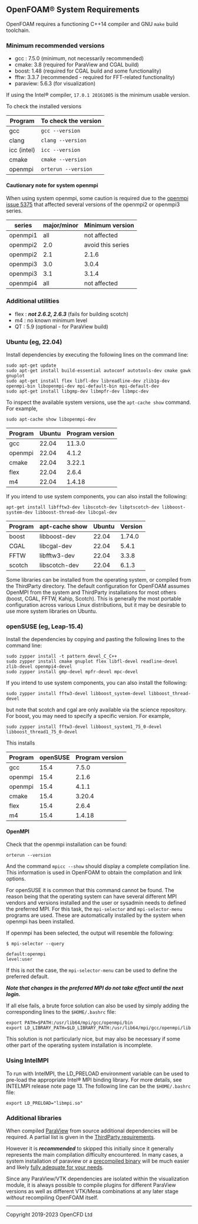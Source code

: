 ## OpenFOAM&reg; System Requirements

OpenFOAM requires a functioning C++14 compiler and GNU `make` build toolchain.

### Minimum recommended versions

- gcc : 7.5.0 (minimum, not necessarily recommended)
- cmake: 3.8 (required for ParaView and CGAL build)
- boost: 1.48 (required for CGAL build and some functionality)
- fftw: 3.3.7 (recommended - required for FFT-related functionality)
- paraview: 5.6.3 (for visualization)

If using the Intel&reg; compiler, `17.0.1 20161005` is the minimum
usable version.

To check the installed versions

| Program       | To check the version  |
|---------------|-----------------------|
| gcc           | `gcc --version`       |
| clang         | `clang --version`     |
| icc (intel)   | `icc --version`       |
| cmake         | `cmake --version`     |
| openmpi       | `orterun --version`   |


#### Cautionary note for system openmpi

When using system openmpi, some caution is required due to the
[openmpi issue 5375](https://github.com/open-mpi/ompi/issues/5375) that
affected several versions of the openmpi2 or openmpi3 series.

| series    | major/minor | Minimum version
|-----------|-------------|-------------------|
| openmpi1  | all         | not affected      |
| openmpi2  | 2.0         | avoid this series |
| openmpi2  | 2.1         | 2.1.6 |
| openmpi3  | 3.0         | 3.0.4 |
| openmpi3  | 3.1         | 3.1.4 |
| openmpi4  | all         | not affected |



### Additional utilities

- flex : ***not 2.6.2, 2.6.3*** (fails for building scotch)
- m4 : no known minimum level
- QT : 5.9 (optional - for ParaView build)


### Ubuntu (eg, 22.04)

Install dependencies by executing the following lines on the command line:
```
sudo apt-get update
sudo apt-get install build-essential autoconf autotools-dev cmake gawk gnuplot
sudo apt-get install flex libfl-dev libreadline-dev zlib1g-dev openmpi-bin libopenmpi-dev mpi-default-bin mpi-default-dev
sudo apt-get install libgmp-dev libmpfr-dev libmpc-dev
```

To inspect the available system versions, use the `apt-cache show`
command. For example,
```
sudo apt-cache show libopenmpi-dev
```

| Program   | Ubuntu    | Program version |
|-----------|-----------|-----------------|
| gcc       | 22.04     | 11.3.0          |
| openmpi   | 22.04     | 4.1.2           |
| cmake     | 22.04     | 3.22.1          |
| flex      | 22.04     | 2.6.4           |
| m4        | 22.04     | 1.4.18          |



If you intend to use system components, you can also install the following:
```
apt-get install libfftw3-dev libscotch-dev libptscotch-dev libboost-system-dev libboost-thread-dev libcgal-dev
```

| Program   | apt-cache show  | Ubuntu  | Version |
|-----------|-----------------|---------|---------|
| boost     | libboost-dev    | 22.04   | 1.74.0  |
| CGAL      | libcgal-dev     | 22.04   | 5.4.1   |
| FFTW      | libfftw3-dev    | 22.04   | 3.3.8   |
| scotch    | libscotch-dev   | 22.04   | 6.1.3   |


Some libraries can be installed from the operating system, or
compiled from the ThirdParty directory.
The default configuration for OpenFOAM assumes OpenMPI from the system
and ThirdParty installations for most others (boost, CGAL, FFTW,
Kahip, Scotch). This is generally the most portable configuration
across various Linux distributions, but it may be desirable to use
more system libraries on Ubuntu.


### openSUSE (eg, Leap-15.4)

Install the dependencies by copying and pasting the following lines to
the command line:

```
sudo zypper install -t pattern devel_C_C++
sudo zypper install cmake gnuplot flex libfl-devel readline-devel zlib-devel openmpi4-devel
sudo zypper install gmp-devel mpfr-devel mpc-devel
```
If you intend to use system components, you can also install the following:
```
sudo zypper install fftw3-devel libboost_system-devel libboost_thread-devel
```
but note that scotch and cgal are only available via the science repository.
For boost, you may need to specify a specific version. For example,
```
sudo zypper install fftw3-devel libboost_system1_75_0-devel libboost_thread1_75_0-devel
```

This installs

| Program   | openSUSE  | Program version |
|-----------|-----------|-----------------|
| gcc       | 15.4      | 7.5.0           |
| openmpi   | 15.4      | 2.1.6           |
| openmpi   | 15.4      | 4.1.1           |
| cmake     | 15.4      | 3.20.4          |
| flex      | 15.4      | 2.6.4           |
| m4        | 15.4      | 1.4.18          |


#### OpenMPI

Check that the openmpi installation can be found:
```
orterun --version
```
And the command `mpicc --show` should display a complete compilation
line. This information is used in OpenFOAM to obtain the
compilation and link options.

For openSUSE it is common that this command cannot be found.
The reason being that the operating system can have several different
MPI vendors and versions installed and the user or sysadmin needs to
defined the preferred MPI. For this task, the `mpi-selector` and
`mpi-selector-menu` programs are used. These are automatically installed
by the system when openmpi has been installed.

If openmpi has been selected, the output will resemble the following:
```
$ mpi-selector --query

default:openmpi
level:user
```
If this is not the case, the `mpi-selector-menu` can be used to define
the preferred default.

***Note that changes in the preferred MPI do not take effect until the
next login.***

If all else fails, a brute force solution can also be used by simply
adding the corresponding lines to the `$HOME/.bashrc` file:
```
export PATH=$PATH:/usr/lib64/mpi/gcc/openmpi/bin
export LD_LIBRARY_PATH=$LD_LIBRARY_PATH:/usr/lib64/mpi/gcc/openmpi/lib
```
This solution is not particularly nice, but may also be necessary if
some other part of the operating system installation is incomplete.


### Using IntelMPI

To run with IntelMPI, the LD_PRELOAD environment variable can be used
to pre-load the appropriate Intel&reg; MPI binding library. For more
details, see INTELMPI release note page 13.
The following line can be the `$HOME/.bashrc` file:
```
export LD_PRELOAD="libmpi.so"
```


### Additional libraries

When compiled [ParaView][page ParaView] from source additional dependencies will be
required.
A partial list is given in the [ThirdParty requirements][link third-require].

However it is ***recommended*** to skipped this initially since
it generally represents the main compilation difficulty encountered.
In many cases, a system installation of paraview or a
[precompiled binary][download ParaView]
will be much easier and likely
[fully adequate for your needs][FAQ ParaView].

Since any ParaView/VTK dependencies are isolated within the
visualization module, it is always possible to compile plugins for
different ParaView versions as well as different VTK/Mesa combinations
at any later stage _without_ recompiling OpenFOAM itself.


<!-- Links -->

[page ParaView]: http://www.paraview.org/
[download ParaView]: https://www.paraview.org/download/
[FAQ ParaView]: https://discourse.paraview.org/t/i-want-to-visualize-my-openfoam-simulation-results-with-paraview-but-im-confused-which-version-should-i-use


<!-- OpenFOAM -->

[link openfoam-readme]: https://develop.openfoam.com/Development/openfoam/blob/develop/README.md
[link openfoam-build]: https://develop.openfoam.com/Development/openfoam/blob/develop/doc/Build.md
[link openfoam-require]: https://develop.openfoam.com/Development/openfoam/blob/develop/doc/Requirements.md
[link third-readme]: https://develop.openfoam.com/Development/ThirdParty-common/blob/develop/README.md
[link third-build]: https://develop.openfoam.com/Development/ThirdParty-common/blob/develop/BUILD.md
[link third-require]: https://develop.openfoam.com/Development/ThirdParty-common/blob/develop/Requirements.md

[wiki-config]: https://develop.openfoam.com/Development/openfoam/-/wikis/configuring

---
Copyright 2019-2023 OpenCFD Ltd
